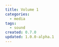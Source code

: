 ```yaml
---
title: Volume 1
categories:
  - media
tags:
  - sound
created: 0.7.0
updated: 1.0.0-alpha.1
---
```

